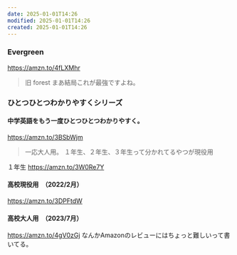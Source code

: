 ```yaml
---
date: 2025-01-01T14:26
modified: 2025-01-01T14:26
created: 2025-01-01T14:26
---
```



### Evergreen 
https://amzn.to/4fLXMhr

> 旧 forest
> まあ結局これが最強ですよね。


### ひとつひとつわかりやすくシリーズ


#### 中学英語をもう一度ひとつひとつわかりやすく。
https://amzn.to/3BSbWjm
> 一応大人用。
> １年生、２年生、３年生って分かれてるやつが現役用

１年生 https://amzn.to/3W0Re7Y

#### 高校現役用　（2022/2月）
https://amzn.to/3DPFtdW

#### 高校大人用　（2023/7月）
https://amzn.to/4gV0zGj
なんかAmazonのレビューにはちょっと難しいって書いてる。
